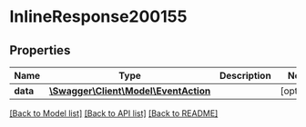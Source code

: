 # InlineResponse200155

## Properties
Name | Type | Description | Notes
------------ | ------------- | ------------- | -------------
**data** | [**\Swagger\Client\Model\EventAction**](EventAction.md) |  | [optional] 

[[Back to Model list]](../../README.md#documentation-for-models) [[Back to API list]](../../README.md#documentation-for-api-endpoints) [[Back to README]](../../README.md)

